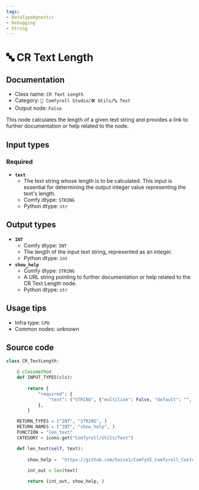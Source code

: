 ```yaml
---
tags:
- DataTypeAgnostic
- Debugging
- String
---
```


# 🔤 CR Text Length
## Documentation
- Class name: `CR Text Length`
- Category: `🧩 Comfyroll Studio/🛠️ Utils/🔤 Text`
- Output node: `False`

This node calculates the length of a given text string and provides a link to further documentation or help related to the node.
## Input types
### Required
- **`text`**
    - The text string whose length is to be calculated. This input is essential for determining the output integer value representing the text's length.
    - Comfy dtype: `STRING`
    - Python dtype: `str`
## Output types
- **`INT`**
    - Comfy dtype: `INT`
    - The length of the input text string, represented as an integer.
    - Python dtype: `int`
- **`show_help`**
    - Comfy dtype: `STRING`
    - A URL string pointing to further documentation or help related to the CR Text Length node.
    - Python dtype: `str`
## Usage tips
- Infra type: `CPU`
- Common nodes: unknown


## Source code
```python
class CR_TextLength:

    @ classmethod
    def INPUT_TYPES(cls):
         
        return {
            "required": {
                "text": ("STRING", {"multiline": False, "default": "", "forceInput": True}),            
            },
        }

    RETURN_TYPES = ("INT", "STRING", )
    RETURN_NAMES = ("INT", "show_help", )
    FUNCTION = "len_text"
    CATEGORY = icons.get("Comfyroll/Utils/Text")

    def len_text(self, text):
    
        show_help =  "https://github.com/Suzie1/ComfyUI_Comfyroll_CustomNodes/wiki/List-Nodes#cr-text-length" 
  
        int_out = len(text)

        return (int_out, show_help, )

```
